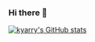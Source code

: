### Hi there 👋

<!--
**kerrierai/kerrierai** is a ✨ _special_ ✨ repository because its `README.md` (this file) appears on your GitHub profile.

Here are some ideas to get you started:

- 🔭 I’m currently working on ...
- 🌱 I’m currently learning ...
- 👯 I’m looking to collaborate on ...
- 🤔 I’m looking for help with ...
- 💬 Ask me about ...
- 📫 How to reach me: ...
- 😄 Pronouns: ...
- ⚡ Fun fact: ...
-->
[![kyarry's GitHub stats](https://github-readme-stats.vercel.app/api?username=bickkysahani&show_icons=true&theme=radical)](https://github.com/bickkysahani/github-readme-stats)
